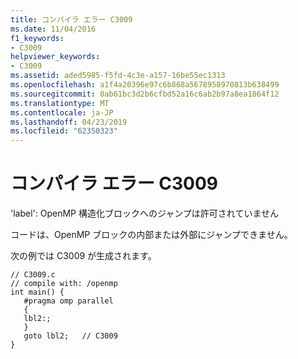 ```yaml
---
title: コンパイラ エラー C3009
ms.date: 11/04/2016
f1_keywords:
- C3009
helpviewer_keywords:
- C3009
ms.assetid: aded5985-f5fd-4c3e-a157-16be55ec1313
ms.openlocfilehash: a1f4a20396e97c6b868a5678958970813b638499
ms.sourcegitcommit: 0ab61bc3d2b6cfbd52a16c6ab2b97a8ea1864f12
ms.translationtype: MT
ms.contentlocale: ja-JP
ms.lasthandoff: 04/23/2019
ms.locfileid: "62350323"
---
```

# <a name="compiler-error-c3009"></a>コンパイラ エラー C3009

'label': OpenMP 構造化ブロックへのジャンプは許可されていません

コードは、OpenMP ブロックの内部または外部にジャンプできません。

次の例では C3009 が生成されます。

```
// C3009.c
// compile with: /openmp
int main() {
   #pragma omp parallel
   {
   lbl2:;
   }
   goto lbl2;   // C3009
}
```